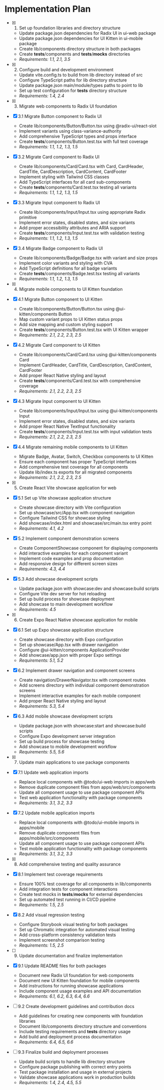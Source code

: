 # Implementation Plan

- [x] 1. Set up foundation libraries and directory structure
  - Update package.json dependencies for Radix UI in ui-web package
  - Update package.json dependencies for UI Kitten in ui-mobile package
  - Create lib/components directory structure in both packages
  - Create **tests**/components and **tests**/**mocks** directories
  - _Requirements: 1.1, 2.1, 3.5_

- [x] 2. Configure build and development environment
  - Update vite.config.ts to build from lib directory instead of src
  - Configure TypeScript paths for lib directory structure
  - Update package.json main/module/types paths to point to lib
  - Set up test configuration for **tests** directory structure
  - _Requirements: 1.4, 2.4_

- [x] 3. Migrate web components to Radix UI foundation
- [x] 3.1 Migrate Button component to Radix UI
  - Create lib/components/Button/Button.tsx using @radix-ui/react-slot
  - Implement variants using class-variance-authority
  - Add comprehensive TypeScript types and props interface
  - Create **tests**/components/Button.test.tsx with full test coverage
  - _Requirements: 1.1, 1.2, 1.3, 1.5_

- [x] 3.2 Migrate Card component to Radix UI
  - Create lib/components/Card/Card.tsx with Card, CardHeader, CardTitle, CardDescription, CardContent, CardFooter
  - Implement styling with Tailwind CSS classes
  - Add TypeScript interfaces for all card sub-components
  - Create **tests**/components/Card.test.tsx testing all variants
  - _Requirements: 1.1, 1.2, 1.3, 1.5_

- [x] 3.3 Migrate Input component to Radix UI
  - Create lib/components/Input/Input.tsx using appropriate Radix primitive
  - Implement error states, disabled states, and size variants
  - Add proper accessibility attributes and ARIA support
  - Create **tests**/components/Input.test.tsx with validation testing
  - _Requirements: 1.1, 1.2, 1.3, 1.5_

- [x] 3.4 Migrate Badge component to Radix UI
  - Create lib/components/Badge/Badge.tsx with variant and size props
  - Implement color variants and styling with CVA
  - Add TypeScript definitions for all badge variants
  - Create **tests**/components/Badge.test.tsx testing all variants
  - _Requirements: 1.1, 1.2, 1.3, 1.5_

- [x] 4. Migrate mobile components to UI Kitten foundation
- [x] 4.1 Migrate Button component to UI Kitten
  - Create lib/components/Button/Button.tsx using @ui-kitten/components Button
  - Map custom variant props to UI Kitten status props
  - Add size mapping and custom styling support
  - Create **tests**/components/Button.test.tsx with UI Kitten wrapper
  - _Requirements: 2.1, 2.2, 2.3, 2.5_

- [x] 4.2 Migrate Card component to UI Kitten
  - Create lib/components/Card/Card.tsx using @ui-kitten/components Card
  - Implement CardHeader, CardTitle, CardDescription, CardContent, CardFooter
  - Add proper React Native styling and layout
  - Create **tests**/components/Card.test.tsx with comprehensive coverage
  - _Requirements: 2.1, 2.2, 2.3, 2.5_

- [x] 4.3 Migrate Input component to UI Kitten
  - Create lib/components/Input/Input.tsx using @ui-kitten/components Input
  - Implement error states, disabled states, and size variants
  - Add proper React Native TextInput functionality
  - Create **tests**/components/Input.test.tsx with input validation tests
  - _Requirements: 2.1, 2.2, 2.3, 2.5_

- [x] 4.4 Migrate remaining mobile components to UI Kitten
  - Migrate Badge, Avatar, Switch, Checkbox components to UI Kitten
  - Ensure each component has proper TypeScript interfaces
  - Add comprehensive test coverage for all components
  - Update lib/index.ts exports for all migrated components
  - _Requirements: 2.1, 2.2, 2.3, 2.5_

- [x] 5. Create React Vite showcase application for web
- [x] 5.1 Set up Vite showcase application structure
  - Create showcase directory with Vite configuration
  - Set up showcase/src/App.tsx with component navigation
  - Configure Tailwind CSS for showcase styling
  - Add showcase/index.html and showcase/src/main.tsx entry point
  - _Requirements: 4.1, 4.2_

- [x] 5.2 Implement component demonstration screens
  - Create ComponentShowcase component for displaying components
  - Add interactive examples for each component variant
  - Implement code examples and prop documentation
  - Add responsive design for different screen sizes
  - _Requirements: 4.3, 4.4_

- [x] 5.3 Add showcase development scripts
  - Update package.json with showcase:dev and showcase:build scripts
  - Configure Vite dev server for hot reloading
  - Set up build process for showcase deployment
  - Add showcase to main development workflow
  - _Requirements: 4.5_

- [x] 6. Create Expo React Native showcase application for mobile
- [x] 6.1 Set up Expo showcase application structure
  - Create showcase directory with Expo configuration
  - Set up showcase/App.tsx with drawer navigation
  - Configure @ui-kitten/components ApplicationProvider
  - Add showcase/app.json with proper Expo settings
  - _Requirements: 5.1, 5.2_

- [x] 6.2 Implement drawer navigation and component screens
  - Create navigation/DrawerNavigator.tsx with component routes
  - Add screens directory with individual component demonstration screens
  - Implement interactive examples for each mobile component
  - Add proper React Native styling and layout
  - _Requirements: 5.3, 5.4_

- [x] 6.3 Add mobile showcase development scripts
  - Update package.json with showcase:start and showcase:build scripts
  - Configure Expo development server integration
  - Set up build process for showcase testing
  - Add showcase to mobile development workflow
  - _Requirements: 5.5, 5.6_

- [x] 7. Update main applications to use package components
- [x] 7.1 Update web application imports
  - Replace local components with @todo/ui-web imports in apps/web
  - Remove duplicate component files from apps/web/src/components
  - Update all component usage to use package component APIs
  - Test web application functionality with package components
  - _Requirements: 3.1, 3.2, 3.3_

- [x] 7.2 Update mobile application imports
  - Replace local components with @todo/ui-mobile imports in apps/mobile
  - Remove duplicate component files from apps/mobile/src/components
  - Update all component usage to use package component APIs
  - Test mobile application functionality with package components
  - _Requirements: 3.1, 3.2, 3.3_

- [x] 8. Add comprehensive testing and quality assurance
- [x] 8.1 Implement test coverage requirements
  - Ensure 100% test coverage for all components in lib/components
  - Add integration tests for component interactions
  - Create test mocks in **tests**/**mocks** for external dependencies
  - Set up automated test running in CI/CD pipeline
  - _Requirements: 1.5, 2.5_

- [x] 8.2 Add visual regression testing
  - Configure Storybook visual testing for both packages
  - Set up Chromatic integration for automated visual testing
  - Add cross-platform consistency validation tests
  - Implement screenshot comparison testing
  - _Requirements: 1.5, 2.5_

- [ ] 9. Update documentation and finalize implementation
- [x] 9.1 Update README files for both packages
  - Document new Radix UI foundation for web components
  - Document new UI Kitten foundation for mobile components
  - Add instructions for running showcase applications
  - Include component usage examples and API documentation
  - _Requirements: 6.1, 6.2, 6.3, 6.4, 6.6_

- [ ] 9.2 Create development guidelines and contribution docs
  - Add guidelines for creating new components with foundation libraries
  - Document lib/components directory structure and conventions
  - Include testing requirements and **tests** directory usage
  - Add build and deployment process documentation
  - _Requirements: 6.4, 6.5, 6.6_

- [ ] 9.3 Finalize build and deployment processes
  - Update build scripts to handle lib directory structure
  - Configure package publishing with correct entry points
  - Test package installation and usage in external projects
  - Validate showcase applications work in production builds
  - _Requirements: 1.4, 2.4, 4.5, 5.5_
